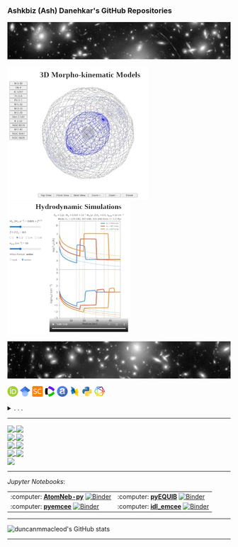 ### Ashkbiz (Ash) Danehkar's GitHub Repositories
[![Ashkbiz Danehkar](https://raw.githubusercontent.com/danehkar/danehkar/main/github-header1.webp)](https://www.danehkar.net/)

<a target="_blank" href="https://astroneb.github.io/WR_PN_Kinematic_Models/figure5/"><img src="https://raw.githubusercontent.com/danehkar/danehkar/main/images/3d_kinematic_models.webp" alt="3D Morpho-kinematic Models" /></a><a target="_blank" href="https://galacticwinds.github.io/superwinds/hydrodynamics/"><img src="https://raw.githubusercontent.com/danehkar/danehkar/main/images/hydrodynamic_simulations.webp" alt="Hydrodynamic Simulations" /></a>

[![Ashkbiz Danehkar](https://raw.githubusercontent.com/danehkar/danehkar/main/github-header2.webp)](https://www.danehkar.net/)

<a target="_blank" href="https://orcid.org/0000-0003-4552-5997"><img src="https://raw.githubusercontent.com/danehkar/danehkar/main/images/orcid-icon.png" alt="ORCID" /></a>
<a target="_blank" href="https://scholar.google.com/citations?user=a2LX8coAAAAJ"><img src="https://raw.githubusercontent.com/danehkar/danehkar/main/images/googlescholar-icon.png" alt="GoogleScholar" /></a>
<a target="_blank" href="https://www.scopus.com/authid/detail.uri?authorId=34972723700"><img src="https://raw.githubusercontent.com/danehkar/danehkar/main/images/scopus-icon.png" alt="Scopus" /></a>
<a target="_blank" href="https://www.webofscience.com/wos/author/rid/C-2053-2009"><img src="https://raw.githubusercontent.com/danehkar/danehkar/main/images/wos-icon.png" alt="Web of Science" /></a>
<a target="_blank" href="https://ui.adsabs.harvard.edu/search/q=orcid:0000-0003-4552-5997"><img src="https://raw.githubusercontent.com/danehkar/danehkar/main/images/ads-icon.png" alt="ADS" /></a>
<a target="_blank" href="https://dblp.org/pid/211/7731"><img src="https://raw.githubusercontent.com/danehkar/danehkar/main/images/dblp-icon.png" alt="DBLP" /></a>
<a target="_blank" href="https://pypi.org/user/danehkar/"><img src="https://raw.githubusercontent.com/danehkar/danehkar/main/images/pypi-icon.png" alt="PyPI" /></a>
<a target="_blank" href="https://app.dimensions.ai/details/entities/publication/author/ur.07512031005.22"><img src="https://raw.githubusercontent.com/danehkar/danehkar/main/images/dimensions-icon.png" alt="Dimensions AI" /></a>
<details><summary>. . .&nbsp;</summary>
<a target="_blank" href="http://arxiv.org/a/danehkar_a_1"><img src="https://raw.githubusercontent.com/danehkar/danehkar/main/images/arxiv-icon.png" alt="arXiv" /></a>
<a target="_blank" href="https://www.prophy.science/author/2775969/"><img src="https://raw.githubusercontent.com/danehkar/danehkar/main/images/prophyscience-icon.png" alt="ProphyScience" /></a>
<a target="_blank" href="https://www.semanticscholar.org/author/37222186"><img src="https://raw.githubusercontent.com/danehkar/danehkar/main/images/semanticscholar-icon.png" alt="SemanticScholar" /></a>
<a target="_blank" href="https://sciprofiles.com/profile/171238"><img src="https://raw.githubusercontent.com/danehkar/danehkar/main/images/sciprofiles-icon.png" alt="SciProfiles" /></a>
<a target="_blank" href="https://openalex.org/A2060060245"><img src="https://raw.githubusercontent.com/danehkar/danehkar/main/images/openalex-icon.png" alt="OpenAlex" /></a>
<a target="_blank" href="https://www.researchgate.net/profile/Ashkbiz_Danehkar"><img src="https://raw.githubusercontent.com/danehkar/danehkar/main/images/researchgate-icon.png" alt="ResearchGate" /></a>
<a target="_blank" href="https://inspirehep.net/authors/1048604"><img src="https://raw.githubusercontent.com/danehkar/danehkar/main/images/inspirehep-icon.png" alt="INSPIRE-HEP" /></a>
<a target="_blank" href="https://aminer.org/profile/562d68c645cedb3398df0bac"><img src="https://raw.githubusercontent.com/danehkar/danehkar/main/images/aminer-icon.png" alt="AMiner" /></a>
<a target="_blank" href="https://loop.frontiersin.org/people/129030/"><img src="https://raw.githubusercontent.com/danehkar/danehkar/main/images/loop-icon.png" alt="Loop" /></a>
<a target="_blank" href="https://speakerdeck.com/danehkar"><img src="https://raw.githubusercontent.com/danehkar/danehkar/main/images/speakerdeck-icon.png" alt="SpeakerDeck" /></a>
<a target="_blank" href="https://figshare.com/authors/wd/2638657"><img src="https://raw.githubusercontent.com/danehkar/danehkar/main/images/figshare-icon.png" alt="figshare" /></a>
<a target="_blank" href="https://sketchfab.com/danehkar"><img src="https://raw.githubusercontent.com/danehkar/danehkar/main/images/sketchfab-icon.png" alt="Sketchfab" /></a>
<a target="_blank" rel="me" href="https://aus.social/@danehkar"><img src="https://raw.githubusercontent.com/danehkar/danehkar/main/images/mastodon-icon.png" alt="Sketchfab" /></a>
<a target="_blank" href="https://isni.org/isni/0000000418994015"><img src="https://raw.githubusercontent.com/danehkar/danehkar/main/images/isni-icon.png" alt="ISNI" /></a>
</details>

<!--
[![ORCID](https://raw.githubusercontent.com/danehkar/danehkar/main/images/orcid-icon.png)](https://orcid.org/0000-0003-4552-5997) [![GoogleScholar](https://raw.githubusercontent.com/danehkar/danehkar/main/images/googlescholar-icon.png)](https://scholar.google.com/citations?user=a2LX8coAAAAJ) [![Scopus](https://raw.githubusercontent.com/danehkar/danehkar/main/images/scopus-icon.png)](https://www.scopus.com/authid/detail.uri?authorId=34972723700) [![Web of Science](https://raw.githubusercontent.com/danehkar/danehkar/main/images/wos-icon.png)](https://www.webofscience.com/wos/author/rid/C-2053-2009) [![ADS](https://raw.githubusercontent.com/danehkar/danehkar/main/images/ads-icon.png)](https://ui.adsabs.harvard.edu/search/q=orcid:0000-0003-4552-5997) [![arXiv](https://raw.githubusercontent.com/danehkar/danehkar/main/images/arxiv-icon.png)](http://arxiv.org/a/danehkar_a_1) [![ResearchGate](https://raw.githubusercontent.com/danehkar/danehkar/main/images/researchgate-icon.png)](https://www.researchgate.net/profile/Ashkbiz_Danehkar) [![INSPIRE-HEP](https://raw.githubusercontent.com/danehkar/danehkar/main/images/inspirehep-icon.png)](https://inspirehep.net/authors/1048604) [![AMiner](https://raw.githubusercontent.com/danehkar/danehkar/main/images/aminer-icon.png)](https://aminer.org/profile/562d68c645cedb3398df0bac) [![SemanticScholar](https://raw.githubusercontent.com/danehkar/danehkar/main/images/semanticscholar-icon.png)](https://www.semanticscholar.org/author/37222186) [![SpeakerDeck](https://raw.githubusercontent.com/danehkar/danehkar/main/images/speakerdeck-icon.png)](https://speakerdeck.com/danehkar) [![PyPI](https://raw.githubusercontent.com/danehkar/danehkar/main/images/pypi-icon.png)](https://pypi.org/user/danehkar/) [![figshare](https://raw.githubusercontent.com/danehkar/danehkar/main/images/figshare-icon.png)](https://figshare.com/authors/wd/2638657) [![Sketchfab](https://raw.githubusercontent.com/danehkar/danehkar/main/images/sketchfab-icon.png)](https://sketchfab.com/danehkar) [![DBLP](https://raw.githubusercontent.com/danehkar/danehkar/main/images/dblp-icon.png)](https://dblp.org/pid/211/7731)
-->

<!--
**danehkar/danehkar** is a ✨ _special_ ✨ repository because its `README.md` (this file) appears on your GitHub profile.

Here are some ideas to get you started:

- 🔭 I’m currently working on ...
- 🌱 I’m currently learning ...
- 👯 I’m looking to collaborate on ...
- 🤔 I’m looking for help with ...
- 💬 Ask me about ...
- 📫 How to reach me: ...
- 😄 Pronouns: ...
- ⚡ Fun fact: ...
-->

---

<a href="https://github.com/atomneb/AtomNeb-py">
  <img align="center" src="https://github-readme-stats.vercel.app/api/pin/?username=atomneb&repo=AtomNeb-py&theme=default_repocard" />
</a>
<a href="https://github.com/atomneb/AtomNeb-idl">
  <img align="center" src="https://github-readme-stats.vercel.app/api/pin/?username=atomneb&repo=AtomNeb-idl&theme=default_repocard" />
</a>
<br />
<a href="https://github.com/equib/pyEQUIB">
  <img align="center" src="https://github-readme-stats.vercel.app/api/pin/?username=equib&repo=pyEQUIB&theme=default_repocard" />
</a>
<a href="https://github.com/equib/proEQUIB">
  <img align="center" src="https://github-readme-stats.vercel.app/api/pin/?username=equib&repo=proEQUIB&theme=default_repocard" />
</a>
<br />
<a href="https://github.com/mcfit/pyemcee">
  <img align="center" src="https://github-readme-stats.vercel.app/api/pin/?username=mcfit&repo=pyemcee&theme=default_repocard" />
</a>
<a href="https://github.com/mcfit/idl_emcee">
  <img align="center" src="https://github-readme-stats.vercel.app/api/pin/?username=mcfit&repo=idl_emcee&theme=default_repocard" />
</a>
<br />
<a href="https://github.com/xstarkit/MPI_XSTAR">
  <img align="center" src="https://github-readme-stats.vercel.app/api/pin/?username=xstarkit&repo=MPI_XSTAR&theme=default_repocard" />
</a>
<a href="https://github.com/mcfit/slmpi_emcee">
  <img align="center" src="https://github-readme-stats.vercel.app/api/pin/?username=mcfit&repo=slmpi_emcee&theme=default_repocard" />
</a>
<br />
<a href="https://github.com/mgfit/MGFIT-idl">
  <img align="center" src="https://github-readme-stats.vercel.app/api/pin/?username=mgfit&repo=MGFIT-idl&theme=default_repocard" />
</a>

---

*Jupyter Notebooks*:

<center>
<table>
    <tr>
        <td align="left">
            :computer: <a href="https://github.com/atomneb/AtomNeb-py"><b>AtomNeb-py</b></a> <a target="_blank" href="https://mybinder.org/v2/gh/atomneb/AtomNeb-py/HEAD?labpath=Notebooks.ipynb"><img src="https://mybinder.org/badge_logo.svg" alt="Binder" /></a>
        </td>
        <td align="left">
          :computer: <a href="https://github.com/equib/pyEQUIB"><b>pyEQUIB</b></a> <a target="_blank" href="https://mybinder.org/v2/gh/equib/pyEQUIB/HEAD?labpath=Notebooks.ipynb"><img src="https://mybinder.org/badge_logo.svg" alt="Binder" /></a> 
        </td>
    </tr>
    <tr>
        <td align="left">
          :computer: <a href="https://github.com/mcfit/pyemcee"><b>pyemcee</b></a>  <a target="_blank" href="https://mybinder.org/v2/gh/mcfit/pyemcee/HEAD?labpath=Notebook.ipynb"><img src="https://mybinder.org/badge_logo.svg" alt="Binder" /></a>
        </td>
        <td align="left">
          :computer: <a href="https://github.com/mcfit/idl_emcee"><b>idl_emcee</b></a> <a target="_blank" href="https://mybinder.org/v2/gh/mcfit/idl_emcee/HEAD?labpath=Notebook.ipynb"><img src="https://mybinder.org/badge_logo.svg" alt="Binder" /></a>
        </td>
    </tr>
</table>
</center>

---

![duncanmmacleod's GitHub stats](https://github-readme-stats.vercel.app/api?username=danehkar&hide=stars,prs,issues&count_private=true&show_icons=true&theme=dark)

---
